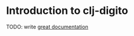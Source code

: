 # Introduction to clj-digito

TODO: write [great documentation](http://jacobian.org/writing/what-to-write/)
